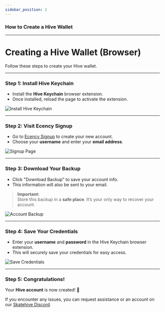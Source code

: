 ```yaml
---
sidebar_position: 2
---
```


### How to Create a Hive Wallet

---

# Creating a Hive Wallet (Browser)

Follow these steps to create your Hive wallet.

---

### Step 1: Install Hive Keychain

- Install the **Hive Keychain** browser extension.  
- Once installed, reload the page to activate the extension.

![Install Hive Keychain](../../src/assets/Hive-Wallet/1.png)

---

### Step 2: Visit Ecency Signup

- Go to [Ecency Signup](https://ecency.com/signup) to create your new account.  
- Choose your **username** and enter your **email address**.

![Signup Page](../../src/assets/Hive-Wallet/2.png)

---

### Step 3: Download Your Backup

- Click "Download Backup" to save your account info.  
- This information will also be sent to your email.  

> **Important:**  
> Store this backup in a **safe place**. It’s your only way to recover your account.

![Account Backup](../../src/assets/Hive-Wallet/3.png)

---

### Step 4: Save Your Credentials

- Enter your **username** and **password** in the Hive Keychain browser extension.  
- This will securely save your credentials for easy access.

![Save Credentials](../../src/assets/Hive-Wallet/4.png)

---

### Step 5: Congratulations!

Your **Hive account** is now created! 🎉  

If you encounter any issues, you can request assistance or an account on our [Skatehive Discord](https://discord.gg/skatehive).
